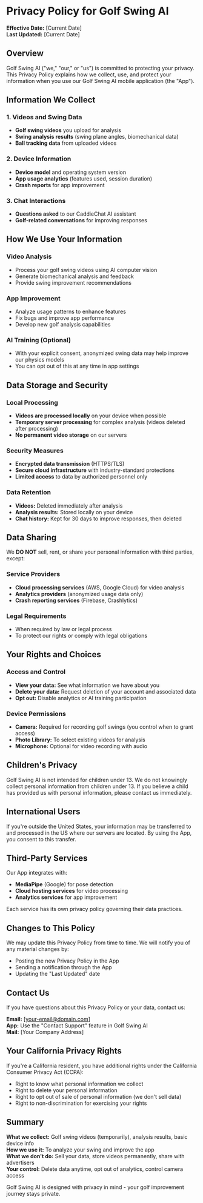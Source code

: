 # Privacy Policy for Golf Swing AI

**Effective Date:** [Current Date]  
**Last Updated:** [Current Date]

## Overview

Golf Swing AI ("we," "our," or "us") is committed to protecting your privacy. This Privacy Policy explains how we collect, use, and protect your information when you use our Golf Swing AI mobile application (the "App").

## Information We Collect

### 1. Videos and Swing Data
- **Golf swing videos** you upload for analysis
- **Swing analysis results** (swing plane angles, biomechanical data)
- **Ball tracking data** from uploaded videos

### 2. Device Information
- **Device model** and operating system version
- **App usage analytics** (features used, session duration)
- **Crash reports** for app improvement

### 3. Chat Interactions
- **Questions asked** to our CaddieChat AI assistant
- **Golf-related conversations** for improving responses

## How We Use Your Information

### Video Analysis
- Process your golf swing videos using AI computer vision
- Generate biomechanical analysis and feedback
- Provide swing improvement recommendations

### App Improvement
- Analyze usage patterns to enhance features
- Fix bugs and improve app performance
- Develop new golf analysis capabilities

### AI Training (Optional)
- With your explicit consent, anonymized swing data may help improve our physics models
- You can opt out of this at any time in app settings

## Data Storage and Security

### Local Processing
- **Videos are processed locally** on your device when possible
- **Temporary server processing** for complex analysis (videos deleted after processing)
- **No permanent video storage** on our servers

### Security Measures
- **Encrypted data transmission** (HTTPS/TLS)
- **Secure cloud infrastructure** with industry-standard protections
- **Limited access** to data by authorized personnel only

### Data Retention
- **Videos:** Deleted immediately after analysis
- **Analysis results:** Stored locally on your device
- **Chat history:** Kept for 30 days to improve responses, then deleted

## Data Sharing

We **DO NOT** sell, rent, or share your personal information with third parties, except:

### Service Providers
- **Cloud processing services** (AWS, Google Cloud) for video analysis
- **Analytics providers** (anonymized usage data only)
- **Crash reporting services** (Firebase, Crashlytics)

### Legal Requirements
- When required by law or legal process
- To protect our rights or comply with legal obligations

## Your Rights and Choices

### Access and Control
- **View your data:** See what information we have about you
- **Delete your data:** Request deletion of your account and associated data
- **Opt out:** Disable analytics or AI training participation

### Device Permissions
- **Camera:** Required for recording golf swings (you control when to grant access)
- **Photo Library:** To select existing videos for analysis
- **Microphone:** Optional for video recording with audio

## Children's Privacy

Golf Swing AI is not intended for children under 13. We do not knowingly collect personal information from children under 13. If you believe a child has provided us with personal information, please contact us immediately.

## International Users

If you're outside the United States, your information may be transferred to and processed in the US where our servers are located. By using the App, you consent to this transfer.

## Third-Party Services

Our App integrates with:
- **MediaPipe** (Google) for pose detection
- **Cloud hosting services** for video processing
- **Analytics services** for app improvement

Each service has its own privacy policy governing their data practices.

## Changes to This Policy

We may update this Privacy Policy from time to time. We will notify you of any material changes by:
- Posting the new Privacy Policy in the App
- Sending a notification through the App
- Updating the "Last Updated" date

## Contact Us

If you have questions about this Privacy Policy or your data, contact us:

**Email:** [your-email@domain.com]  
**App:** Use the "Contact Support" feature in Golf Swing AI  
**Mail:** [Your Company Address]

## Your California Privacy Rights

If you're a California resident, you have additional rights under the California Consumer Privacy Act (CCPA):
- Right to know what personal information we collect
- Right to delete your personal information
- Right to opt out of sale of personal information (we don't sell data)
- Right to non-discrimination for exercising your rights

## Summary

**What we collect:** Golf swing videos (temporarily), analysis results, basic device info  
**How we use it:** To analyze your swing and improve the app  
**What we don't do:** Sell your data, store videos permanently, share with advertisers  
**Your control:** Delete data anytime, opt out of analytics, control camera access

Golf Swing AI is designed with privacy in mind - your golf improvement journey stays private.